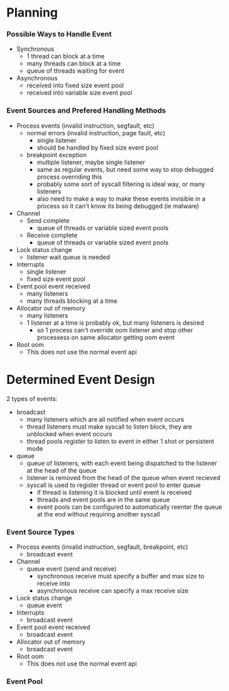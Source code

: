 # Planning

### Possible Ways to Handle Event
- Synchronous
	- 1 thread can block at a time
	- many threads can block at a time
	- queue of threads waiting for event
- Asynchronous
	- received into fixed size event pool
	- received into variable size event pool

### Event Sources and Prefered Handling Methods
- Process events (invalid instruction, segfault, etc)
	- normal errors (invalid instruction, page fault, etc)
		- single listener
		- should be handled by fixed size event pool
	- breakpoint exception
		- multiple listener, maybe single listener
		- same as regular events, but need some way to stop debugged process overriding this
		- probably some sort of syscall filtering is ideal way, or many listeners
		- also need to make a way to make these events invisible in a process so it can't know its being debugged (ie malware)
- Channel
	- Send complete
		- queue of threads or variable sized event pools
	- Receive complete
		- queue of threads or variable sized event pools
- Lock status change
	- listener wait queue is needed
- Interrupts
	- single listener
	- fixed size event pool
- Event pool event received
	- many listeners
	- many threads blocking at a time
- Allocator out of memory
	- many listeners
	- 1 listener at a time is probably ok, but many listeners is desired
		- so 1 process can't override oom listener and stop other processess on same allocator getting oom event
- Root oom
	- This does not use the normal event api

# Determined Event Design
2 types of events:
- broadcast
	- many listeners which are all notified when event occurs
	- thread listeners must make syscall to listen block, they are unblocked when event occurs
	- thread pools register to listen to event in either 1 shot or persistent mode
- queue
	- queue of listeners, with each event being dispatched to the listener at the head of the queue
	- listener is removed from the head of the queue when event recieved
	- syscall is used to register thread or event pool to enter queue
		- if thread is listening it is blocked until event is received
		- threads and event pools are in the same queue
		- event pools can be configured to automatically reenter the queue at the end without requiring another syscall

### Event Source Types
- Process events (invalid instruction, segfault, breakpoint, etc)
	- broadcast event
- Channel
	- queue event (send and receive)
		- synchronous receive must specify a buffer and max size to receive into
		- asynchronous receive can specify a max receive size
- Lock status change
	- queue event
- Interrupts
	- broadcast event
- Event pool event received
	- broadcast event
- Allocator out of memory
	- broadcast event
- Root oom
	- This does not use the normal event api

### Event Pool
